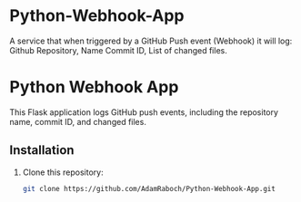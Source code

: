# Python-Webhook-App
A service that when triggered by a GitHub Push event (Webhook) it will log: Github Repository, Name Commit ID,  List of changed files.

# Python Webhook App

This Flask application logs GitHub push events, including the repository name, commit ID, and changed files.

## Installation

1. Clone this repository:
   ```bash
   git clone https://github.com/AdamRaboch/Python-Webhook-App.git
